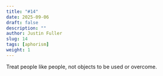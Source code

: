 ```yaml
---
title: "#14"
date: 2025-09-06
draft: false
description: ""
author: Justin Fuller
slug: 14
tags: [aphorism]
weight: 1
---
```


Treat people like people, not objects to be used or overcome.
